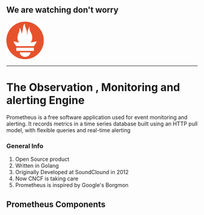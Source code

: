 ## We are watching don't worry  
<img src="images/logo.png" width=100>

---
# The Observation , Monitoring and alerting Engine 
<p> Prometheus is a free software application used for event monitoring and alerting. It records metrics in a time series database built using an HTTP pull model, with flexible queries and real-time alerting 
</p>

### General Info
<ol>
    <li> Open Source product </li>
    <li> Written in Golang  </li>
    <li> Originally Developed at SoundClound in 2012  </li>
    <li> Now CNCF is taking care  </li>
    <li> Prometheus is inspired by Google's Borgmon </li>

</ol>

## Prometheus Components 

